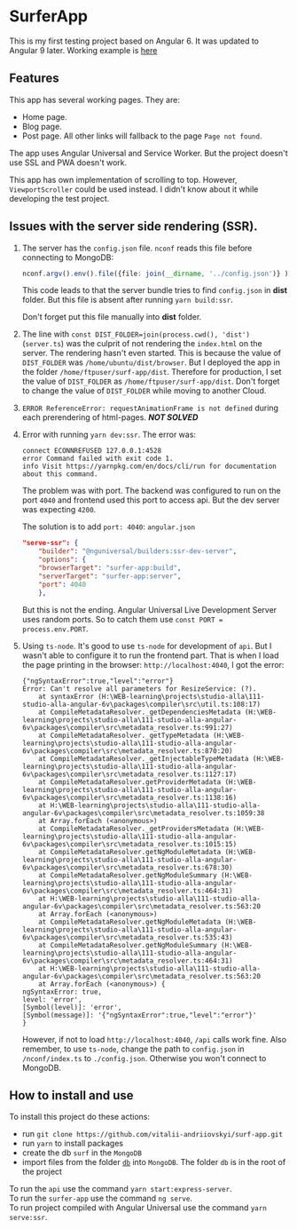 # SurferApp

This is my first testing project based on Angular 6. It was updated to Angular 9 later.
Working example is [here](http://35.158.177.110:8080/)

## Features

This app has several working pages. They are:

- Home page.
- Blog page.
- Post page.
All other links will fallback to the page  `Page not found`.

The app uses Angular Universal and Service Worker. But the project doesn't use SSL and PWA doesn't work.

This app has own implementation of scrolling to top. However, `ViewportScroller` could be used instead. I didn't know about it while developing the test project.

## Issues with the server side rendering (SSR).

1. The server has the `config.json` file. `nconf` reads this file before connecting to MongoDB:

    ```typescript
    nconf.argv().env().file({file: join(__dirname, '../config.json')} );
    ```

    This code leads to that the server bundle tries to find `config.json` in **dist** folder. But this file is absent after running `yarn build:ssr`.

    Don't forget put this file manually into **dist** folder.

2. The line with `const DIST_FOLDER=join(process.cwd(), 'dist')` (`server.ts`) was the culprit of not rendering the `index.html` on the server. The rendering hasn't even started. This is because the value of `DIST_FOLDER` was `/home/ubuntu/dist/browser`. But I deployed the app in the folder `/home/ftpuser/surf-app/dist`. Therefore for production, I set the value of `DIST_FOLDER` as `/home/ftpuser/surf-app/dist`. Don't forget to change the value of `DIST_FOLDER` while moving to another Cloud.

3. `ERROR ReferenceError: requestAnimationFrame is not defined` during each prerendering of html-pages. **_NOT SOLVED_**

4. Error with running `yarn dev:ssr`. The error was:

    ```log
    connect ECONNREFUSED 127.0.0.1:4528
    error Command failed with exit code 1.
    info Visit https://yarnpkg.com/en/docs/cli/run for documentation about this command.
    ```

    The problem was with port. The backend was configured to run on the port `4040` and frontend used this port to access api. But the dev server was expecting `4200`.

    The solution is to add `port: 4040`:
    `angular.json`

    ```json
    "serve-ssr": {
        "builder": "@nguniversal/builders:ssr-dev-server",
        "options": {
        "browserTarget": "surfer-app:build",
        "serverTarget": "surfer-app:server",
        "port": 4040
        },
    ```

    But this is not the ending. Angular Universal Live Development Server uses random ports. So to catch them use `const PORT = process.env.PORT`.

5. Using `ts-node`.
    It's good to use `ts-node` for development of `api`. But I wasn't able to configure it to run the frontend part. That is when I load the page printing in the browser: `http://localhost:4040`, I got the error:

    ```log
    {"ngSyntaxError":true,"level":"error"}
    Error: Can't resolve all parameters for ResizeService: (?).
        at syntaxError (H:\WEB-learning\projects\studio-alla\111-studio-alla-angular-6v\packages\compiler\src\util.ts:108:17)
        at CompileMetadataResolver._getDependenciesMetadata (H:\WEB-learning\projects\studio-alla\111-studio-alla-angular-6v\packages\compiler\src\metadata_resolver.ts:991:27)
        at CompileMetadataResolver._getTypeMetadata (H:\WEB-learning\projects\studio-alla\111-studio-alla-angular-6v\packages\compiler\src\metadata_resolver.ts:870:20)
        at CompileMetadataResolver._getInjectableTypeMetadata (H:\WEB-learning\projects\studio-alla\111-studio-alla-angular-6v\packages\compiler\src\metadata_resolver.ts:1127:17)
        at CompileMetadataResolver.getProviderMetadata (H:\WEB-learning\projects\studio-alla\111-studio-alla-angular-6v\packages\compiler\src\metadata_resolver.ts:1138:16)
        at H:\WEB-learning\projects\studio-alla\111-studio-alla-angular-6v\packages\compiler\src\metadata_resolver.ts:1059:38
        at Array.forEach (<anonymous>)
        at CompileMetadataResolver._getProvidersMetadata (H:\WEB-learning\projects\studio-alla\111-studio-alla-angular-6v\packages\compiler\src\metadata_resolver.ts:1015:15)
        at CompileMetadataResolver.getNgModuleMetadata (H:\WEB-learning\projects\studio-alla\111-studio-alla-angular-6v\packages\compiler\src\metadata_resolver.ts:678:30)
        at CompileMetadataResolver.getNgModuleSummary (H:\WEB-learning\projects\studio-alla\111-studio-alla-angular-6v\packages\compiler\src\metadata_resolver.ts:464:31)
        at H:\WEB-learning\projects\studio-alla\111-studio-alla-angular-6v\packages\compiler\src\metadata_resolver.ts:563:20
        at Array.forEach (<anonymous>)
        at CompileMetadataResolver.getNgModuleMetadata (H:\WEB-learning\projects\studio-alla\111-studio-alla-angular-6v\packages\compiler\src\metadata_resolver.ts:535:43)
        at CompileMetadataResolver.getNgModuleSummary (H:\WEB-learning\projects\studio-alla\111-studio-alla-angular-6v\packages\compiler\src\metadata_resolver.ts:464:31)
        at H:\WEB-learning\projects\studio-alla\111-studio-alla-angular-6v\packages\compiler\src\metadata_resolver.ts:563:20
        at Array.forEach (<anonymous>) {
    ngSyntaxError: true,
    level: 'error',
    [Symbol(level)]: 'error',
    [Symbol(message)]: '{"ngSyntaxError":true,"level":"error"}'
    }
    ```

    However, if not to load `http://localhost:4040`, `/api` calls work fine.
    Also remember, to use `ts-node`, change the path to `config.json` in `/nconf/index.ts` to `./config.json`. Otherwise you won't connect to MongoDB.

## How to install and use

To install this project do these actions:

- run `git clone https://github.com/vitalii-andriiovskyi/surf-app.git`
- run `yarn` to install packages
- create the db `surf` in the `MongoDB`
- import files from the folder [`db`](./db) into `MongoDB`. The folder `db` is in the root of the project

To run the `api` use the command `yarn start:express-server`.  
To run the `surfer-app` use the command `ng serve`.  
To run project compiled with Angular Universal use the command `yarn serve:ssr`.
